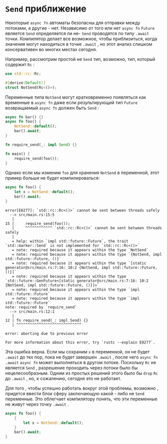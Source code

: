 # `Send` приближение

Некоторые `async fn` автоматы безопасны для отправки между потоками, а другие - нет. Независимо от того или нет `async fn` `Future` является `Send` определяется ли не- `Send` проводятся по типу `.await` точки. Компилятор делает все возможное, чтобы приблизиться, когда значения могут находиться в точке `.await` , но этот анализ слишком консервативен во многих местах сегодня.

Например, рассмотрим простой не `Send` тип, возможно, тип, который содержит `Rc` :

```rust
use std::rc::Rc;

#[derive(Default)]
struct NotSend(Rc<()>);
```

Переменные типа `NotSend` могут кратковременно появляться как временные в `async fn` даже если результирующий тип `Future` возвращаемый `async fn` должен быть `Send` :

```rust
async fn bar() {}
async fn foo() {
    NotSend::default();
    bar().await;
}

fn require_send(_: impl Send) {}

fn main() {
    require_send(foo());
}
```

Однако если мы изменим `foo` для хранения `NotSend` в переменной, этот пример больше не будет компилироваться:

```rust
async fn foo() {
    let x = NotSend::default();
    bar().await;
}
```

```
error[E0277]: `std::rc::Rc<()>` cannot be sent between threads safely
  --> src/main.rs:15:5
   |
15 |     require_send(foo());
   |     ^^^^^^^^^^^^ `std::rc::Rc<()>` cannot be sent between threads safely
   |
   = help: within `impl std::future::Future`, the trait `std::marker::Send` is not implemented for `std::rc::Rc<()>`
   = note: required because it appears within the type `NotSend`
   = note: required because it appears within the type `{NotSend, impl std::future::Future, ()}`
   = note: required because it appears within the type `[static generator@src/main.rs:7:16: 10:2 {NotSend, impl std::future::Future, ()}]`
   = note: required because it appears within the type `std::future::GenFuture<[static generator@src/main.rs:7:16: 10:2 {NotSend, impl std::future::Future, ()}]>`
   = note: required because it appears within the type `impl std::future::Future`
   = note: required because it appears within the type `impl std::future::Future`
note: required by `require_send`
  --> src/main.rs:12:1
   |
12 | fn require_send(_: impl Send) {}
   | ^^^^^^^^^^^^^^^^^^^^^^^^^^^^^

error: aborting due to previous error

For more information about this error, try `rustc --explain E0277`.
```

Эта ошибка верна. Если мы сохраним `x` в переменной, он не будет `.await` до тех пор, пока не будет завершен `.await` , после чего `async fn` `.await` `async fn` может выполняться в другом потоке. Поскольку `Rc` не является `Send` , разрешение проходить через потоки было бы нецелесообразным. Одним из простых решений этого было бы `drop` `Rc` до `.await` , но, к сожалению, сегодня это не работает.

Для того , чтобы успешно работать вокруг этой проблемы, возможно , придется ввести блок сферу заключающую какой - либо не `Send` переменные. Это облегчает компилятору понять, что эти переменные не живут через точку `.await` .

```rust
async fn foo() {
    {
        let x = NotSend::default();
    }
    bar().await;
}
```
